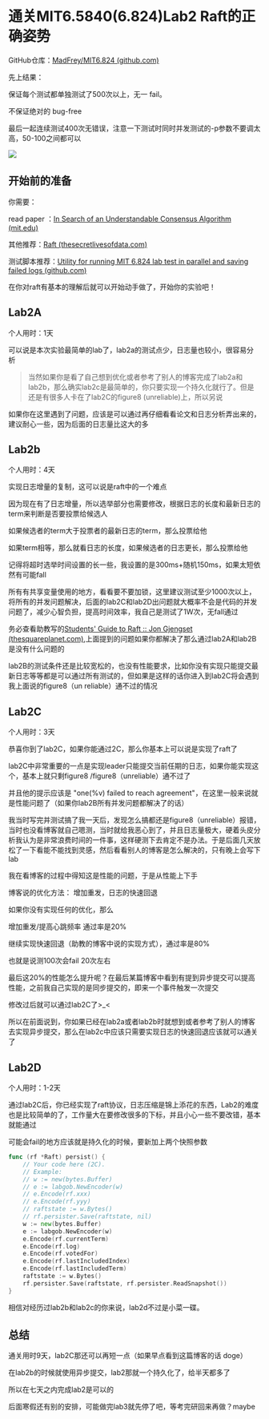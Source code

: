 # 通关MIT6.5840(6.824)Lab2 Raft的正确姿势

GitHub仓库：[MadFrey/MIT6.824 (github.com)](https://github.com/MadFrey/MIT6.824)

先上结果：

保证每个测试都单独测试了500次以上，无一 fail。

不保证绝对的 bug-free

最后一起连续测试400次无错误，注意一下测试时同时并发测试的-p参数不要调太高，50-100之间都可以

![](https://cdn.jsdelivr.net/gh/MadFrey/homework.img/%E6%88%AA%E5%B1%8F2024-01-29%2016.19.43.png)

## 开始前的准备

你需要：

read paper ：[In Search of an Understandable Consensus Algorithm (mit.edu)](http://nil.csail.mit.edu/6.5840/2023/papers/raft-extended.pdf)

其他推荐：[Raft (thesecretlivesofdata.com)](https://thesecretlivesofdata.com/raft/)

测试脚本推荐：[Utility for running MIT 6.824 lab test in parallel and saving failed logs (github.com)](https://gist.github.com/JJGO/0d73540ef7cc2f066cb535156b7cbdab)



在你对raft有基本的理解后就可以开始动手做了，开始你的实验吧！



## Lab2A

个人用时：1天

可以说是本次实验最简单的lab了，lab2a的测试点少，日志量也较小，很容易分析

> 当然如果你是看了自己想到优化或者参考了别人的博客完成了lab2a和lab2b，那么确实lab2c是最简单的，你只要实现一个持久化就行了。但是还是有很多人卡在了lab2C的figure8 (unreliable)上，所以另说

如果你在这里遇到了问题，应该是可以通过再仔细看看论文和日志分析弄出来的，建议耐心一些，因为后面的日志量比这大的多



## Lab2b

个人用时：4天

实现日志增量的复制，这可以说是raft中的一个难点

因为现在有了日志增量，所以选举部分也需要修改，根据日志的长度和最新日志的term来判断是否要投票给候选人

如果候选者的term大于投票者的最新日志的term，那么投票给他

如果term相等，那么就看日志的长度，如果候选者的日志更长，那么投票给他



记得将超时选举时间设置的长一些，我设置的是300ms+随机150ms，如果太短依然有可能fall

所有有共享变量使用的地方，看看要不要加锁，这里建议测试至少1000次以上，将所有的并发问题解决，后面的lab2C和lab2D出问题就大概率不会是代码的并发问题了，减少心智负担，提高时间效率，我自己是测试了1W次，无fall通过

务必查看助教写的[Students' Guide to Raft :: Jon Gjengset (thesquareplanet.com)](https://thesquareplanet.com/blog/students-guide-to-raft/),上面提到的问题如果你都解决了那么通过lab2A和lab2B是没有什么问题的

lab2B的测试条件还是比较宽松的，也没有性能要求，比如你没有实现只能提交最新日志等等都是可以通过所有测试的，但如果是这样的话你进入到lab2C将会遇到我上面说的figure8（un reliable）通不过的情况



## Lab2C

个人用时：3天

恭喜你到了lab2C，如果你能通过2C，那么你基本上可以说是实现了raft了

lab2C中非常重要的一点是实现leader只能提交当前任期的日志，如果你能实现这个，基本上就只剩figure8 /figure8（unreliable）通不过了

并且他的提示应该是 "one(%v) failed to reach agreement"，在这里一般来说就是性能问题了（如果你lab2B所有并发问题都解决了的话）

我当时写完并测试搞了我一天后，发现怎么搞都还是figure8（unreliable）报错，当时也没看博客就自己嗯测，当时就给我恶心到了，并且日志量极大，硬着头皮分析我认为是非常浪费时间的一件事，这样硬测下去肯定不是办法。于是后面几天放松了一下看能不能找到灵感，然后看看别人的博客是怎么解决的，只有晚上会写下lab

我在看博客的过程中得知这是性能的问题，于是从性能上下手

博客说的优化方法： 增加重发，日志的快速回退

如果你没有实现任何的优化，那么

增加重发/提高心跳频率 通过率是20%

继续实现快速回退（助教的博客中说的实现方式），通过率是80%

也就是说测100次会fail 20次左右

最后这20%的性能怎么提升呢？在最后某篇博客中看到有提到异步提交可以提高性能，之前我自己实现的是同步提交的，即来一个事件触发一次提交

修改过后就可以通过lab2C了>_<

所以在前面说到，你如果已经在lab2a或者lab2b时就想到或者参考了别人的博客去实现异步提交，那么在lab2c中应该只需要实现日志的快速回退应该就可以通关了



## Lab2D

个人用时：1-2天

通过lab2C后，你已经实现了raft协议，日志压缩是锦上添花的东西，Lab2的难度也是比较简单的了，工作量大在要修改很多的下标，并且小心一些不要改错，基本就能通过

可能会fail的地方应该就是持久化的时候，要新加上两个快照参数

```go
func (rf *Raft) persist() {
	// Your code here (2C).
	// Example:
	// w := new(bytes.Buffer)
	// e := labgob.NewEncoder(w)
	// e.Encode(rf.xxx)
	// e.Encode(rf.yyy)
	// raftstate := w.Bytes()
	// rf.persister.Save(raftstate, nil)
	w := new(bytes.Buffer)
	e := labgob.NewEncoder(w)
	e.Encode(rf.currentTerm)
	e.Encode(rf.log)
	e.Encode(rf.votedFor)
	e.Encode(rf.lastIncludedIndex)
	e.Encode(rf.lastIncludedTerm)
	raftstate := w.Bytes()
	rf.persister.Save(raftstate, rf.persister.ReadSnapshot())
}
```

相信对经历过lab2b和lab2c的你来说，lab2d不过是小菜一碟。



## 总结

通关用时9天，lab2C那还可以再短一点（如果早点看到这篇博客的话 doge）

在lab2b的时候就使用异步提交，lab2那就一个持久化了，给半天都多了

所以在七天之内完成lab2是可以的

后面寒假还有别的安排，可能做完lab3就先停了吧，等考完研回来再做？maybe






